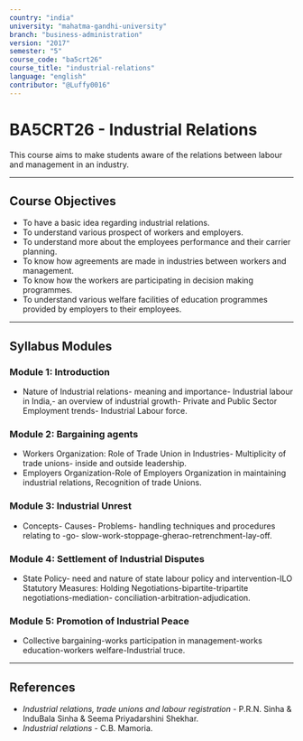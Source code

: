 ```yaml
---
country: "india"
university: "mahatma-gandhi-university"
branch: "business-administration"
version: "2017"
semester: "5"
course_code: "ba5crt26"
course_title: "industrial-relations"
language: "english"
contributor: "@Luffy0016"
---
```

# BA5CRT26 - Industrial Relations

This course aims to make students aware of the relations between labour and management in an industry.

---
## Course Objectives

* To have a basic idea regarding industrial relations.
* To understand various prospect of workers and employers.
* To understand more about the employees performance and their carrier planning.
* To know how agreements are made in industries between workers and management.
* To know how the workers are participating in decision making programmes.
* To understand various welfare facilities of education programmes provided by employers to their employees.

---
## Syllabus Modules

### Module 1: Introduction
* Nature of Industrial relations- meaning and importance- Industrial labour in India,- an overview of industrial growth- Private and Public Sector Employment trends- Industrial Labour force.

### Module 2: Bargaining agents
* Workers Organization: Role of Trade Union in Industries- Multiplicity of trade unions- inside and outside leadership.
* Employers Organization-Role of Employers Organization in maintaining industrial relations, Recognition of trade Unions.

### Module 3: Industrial Unrest
* Concepts- Causes- Problems- handling techniques and procedures relating to -go- slow-work-stoppage-gherao-retrenchment-lay-off.

### Module 4: Settlement of Industrial Disputes
* State Policy- need and nature of state labour policy and intervention-ILO Statutory Measures: Holding Negotiations-bipartite-tripartite negotiations-mediation- conciliation-arbitration-adjudication.

### Module 5: Promotion of Industrial Peace
* Collective bargaining-works participation in management-works education-workers welfare-Industrial truce.

---
## References
* *Industrial relations, trade unions and labour registration* - P.R.N. Sinha & InduBala Sinha & Seema Priyadarshini Shekhar.
* *Industrial relations* - C.B. Mamoria.